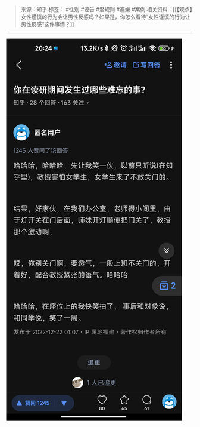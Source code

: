 > 来源：知乎
> 标签： #性别 #诬告 #潜规则 #避嫌  #案例
> 相关资料：[[【观点】女性谨慎的行为会让男性反感吗？如果是，你怎么看待“女性谨慎的行为让男性反感”这件事情？]]

***

![](https://raw.githubusercontent.com/bluntvoice/mypic/main/Screenshot_20230118202446.jpg)

